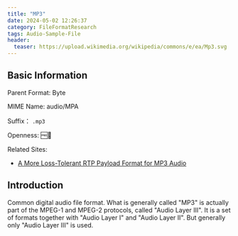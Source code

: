 ```yaml
---
title: "MP3"
date: 2024-05-02 12:26:37
category: FileFormatResearch
tags: Audio-Sample-File
header:
  teaser: https://upload.wikimedia.org/wikipedia/commons/e/ea/Mp3.svg
---
```


## Basic Information

Parent Format: Byte

MIME Name: audio/MPA

Suffix： `.mp3`

Openness: 🆓📖

Related Sites:

* [A More Loss-Tolerant RTP Payload Format for MP3 Audio](https://datatracker.ietf.org/doc/html/rfc3119)

## Introduction

Common digital audio file format. What is generally called "MP3" is actually part of the MPEG-1 and MPEG-2 protocols, called "Audio Layer III". It is a set of formats together with "Audio Layer I" and "Audio Layer II". But generally only "Audio Layer III" is used.
